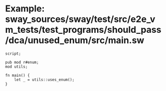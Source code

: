 # Example: sway_sources/sway/test/src/e2e_vm_tests/test_programs/should_pass/dca/unused_enum/src/main.sw

```sway
script;

pub mod r#enum;
mod utils;

fn main() {
    let _ = utils::uses_enum();
}

```
